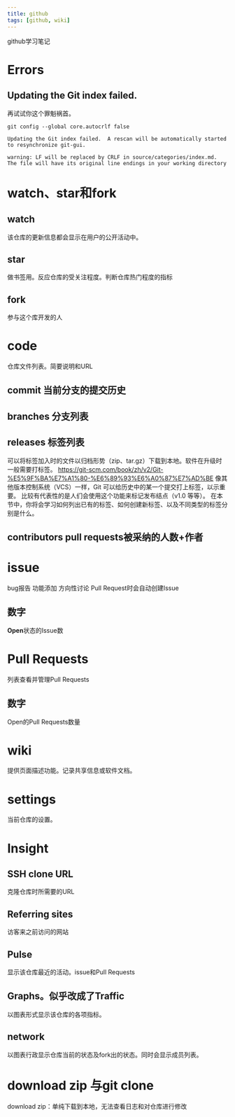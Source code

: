 ```yaml
---
title: github
tags: [github, wiki]
---
```

github学习笔记
<!-- more -->
# Errors
## Updating the Git index failed.
再试试你这个罪魁祸首。
```
git config --global core.autocrlf false
```

```
Updating the Git index failed.  A rescan will be automatically started to resynchronize git-gui.

warning: LF will be replaced by CRLF in source/categories/index.md.
The file will have its original line endings in your working directory
```
#  watch、star和fork
## watch
该仓库的更新信息都会显示在用户的公开活动中。
## star
做书签用。反应仓库的受关注程度。判断仓库热门程度的指标
## fork
参与这个库开发的人
# code
仓库文件列表。简要说明和URL
## commit 当前分支的提交历史
## branches 分支列表
## releases 标签列表 
可以将标签加入时的文件以归档形势（zip、tar.gz）下载到本地。软件在升级时一般需要打标签。
https://git-scm.com/book/zh/v2/Git-%E5%9F%BA%E7%A1%80-%E6%89%93%E6%A0%87%E7%AD%BE
像其他版本控制系统（VCS）一样，Git 可以给历史中的某一个提交打上标签，以示重要。 比较有代表性的是人们会使用这个功能来标记发布结点（v1.0 等等）。 在本节中，你将会学习如何列出已有的标签、如何创建新标签、以及不同类型的标签分别是什么。
## contributors pull requests被采纳的人数+作者
# issue
bug报告
功能添加
方向性讨论
Pull Request时会自动创建Issue
## 数字
**Open**状态的Issue数
# Pull Requests
列表查看并管理Pull Requests
## 数字
Open的Pull Requests数量
# wiki
提供页面描述功能。记录共享信息或软件文档。
# settings
当前仓库的设置。
# Insight
## SSH clone URL
克隆仓库时所需要的URL
## Referring sites
访客来之前访问的网站
## Pulse
显示该仓库最近的活动。issue和Pull Requests
## Graphs。似乎改成了Traffic
以图表形式显示该仓库的各项指标。
## network
以图表行政显示仓库当前的状态及fork出的状态。同时会显示成员列表。
# download zip 与git clone
download zip：单纯下载到本地，无法查看日志和对仓库进行修改
